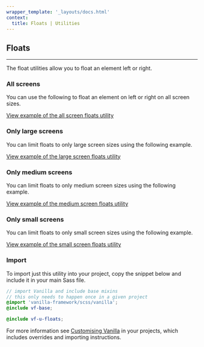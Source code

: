 ```yaml
---
wrapper_template: '_layouts/docs.html'
context:
  title: Floats | Utilities
---
```


## Floats

<hr>

The float utilities allow you to float an element left or right.

### All screens

You can use the following to float an element on left or right on all screen
sizes.

<div class="embedded-example"><a href="/docs/examples/utilities/floats/default/" class="js-example">
View example of the all screen floats utility
</a></div>

### Only large screens

You can limit floats to only large screen sizes using the following example.

<div class="embedded-example"><a href="/docs/examples/utilities/floats/large-screens/" class="js-example">
View example of the large screen floats utility
</a></div>

### Only medium screens

You can limit floats to only medium screen sizes using the following example.

<div class="embedded-example"><a href="/docs/examples/utilities/floats/medium-screens/" class="js-example">
View example of the medium screen floats utility
</a></div>

### Only small screens

You can limit floats to only small screen sizes using the following example.

<div class="embedded-example"><a href="/docs/examples/utilities/floats/small-screens/" class="js-example">
View example of the small screen floats utility
</a></div>

### Import

To import just this utility into your project, copy the snippet below and include it in your main Sass file.

```scss
// import Vanilla and include base mixins
// this only needs to happen once in a given project
@import 'vanilla-framework/scss/vanilla';
@include vf-base;

@include vf-u-floats;
```

For more information see [Customising Vanilla](/docs/customising-vanilla/) in your projects, which includes overrides and importing instructions.
